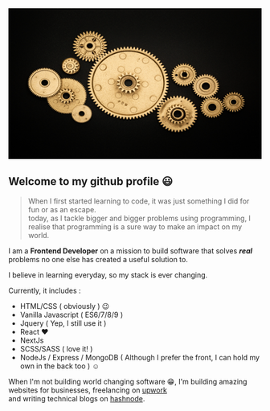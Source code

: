 <!-- <div background="./bg.jpg" width="200px" height="200px">Hi </div> -->
<!-- ![background](./bg.jpg) -->
<img src="./bg.jpg" height="300px" width="100%" />

## Welcome to my github profile :smiley:

  > When I first started learning to code, it was just something I did for fun or as an escape.  
  > today, as I tackle bigger and bigger problems using programming, I realise that programming is a sure way to make an impact on my world.
 
 I am a **Frontend Developer** on a mission to build software that solves ***real*** problems no one else has created a useful solution to. 
 
 I believe in learning everyday, so my stack is ever changing.
 
 
 Currently, it includes :
 * HTML/CSS ( obviously ) :wink:
 * Vanilla Javascript ( ES6/7/8/9 )
 * Jquery ( Yep, I still use it ) 
 * React :heart:
 * NextJs
 * SCSS/SASS ( love it! )
 * NodeJs / Express / MongoDB ( Although I prefer the front, I can hold my own in the back too ) :relaxed:
 
 When I'm not building world changing software :grin:, I'm building amazing websites for businesses, freelancing on [upwork](https://www.upwork.com/freelancers/~019f8690046400fc21)  
 and writing technical blogs on [hashnode](https://softbue.hashnode.dev/).
 

